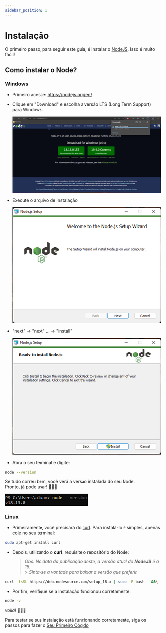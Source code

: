 ```yaml
---
sidebar_position: 1
---
```


# Instalação

O primeiro passo, para seguir este guia, é instalar o [NodeJS](https://nodejs.org/en/).
Isso é muito fácil!

## Como instalar o Node?

### Windows

- Primeiro acesse: https://nodejs.org/en/
- Clique em "Download" e escolha a versão LTS (Long Term Support) para Windows.

  ![NodeJS Download](../../static/img/javascript/setup/setup-js-1.png)

- Execute o arquivo de instalação

  ![NodeJS Setup 1](../../static/img/javascript/setup/setup-js-2.png)

- "next" -> "next" ... -> "install"

  ![NodeJS Setup 2](../../static/img/javascript/setup/setup-js-3.png)

- Abra o seu terminal e digite:

```bash
node --version
```

Se tudo correu bem, você verá a versão instalada do seu Node.<br/>
Pronto, já pode usar! 🥳🎉🎊

![NodeJS Setup 2](../../static/img/javascript/setup/setup-js-4.png)

### Linux

- Primeiramente, você precisará do [curl](https://curl.se/). Para instalá-lo é simples, apenas cole no seu terminal:

```bash
sudo apt-get install curl
```

- Depois, utilizando o **curl**, requisite o repositório do Node:<br/>
  > _Obs: Na data da publicação deste, a versão atual do **NodeJS** é a 18._<br/> > _Sinta-se a vontade para baixar a versão que preferir._

```bash
curl -fsSL https://deb.nodesource.com/setup_18.x | sudo -E bash - &&\
```

- Por fim, verifique se a instalação funcionou corretamente:

```bash
node -v
```

_voilá!_ 🥳🎉🎊

Para testar se sua instalação está funcionando corretamente, siga os passos para fazer o [Seu Primeiro Cógido](/docs/javascript/programming-basis/first-code)
